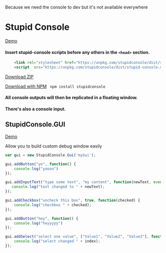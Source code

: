 Because we need the console to dev but it's not available everywhere

# Stupid Console 
[Demo](https://codepen.io/levavasseur/pen/rqEvVe)

#### Insert stupid-console scripts before any others in the ```<head>``` section.

```html
    <link rel="stylesheet" href="https://unpkg.com/stupidconsole/dist/stupid-console.min.css">
    <script  src="https://unpkg.com/stupidconsole/dist/stupid-console.min.js"></script>
``` 

[Download ZIP](https://github.com/axeon-software/StupidConsole/releases)

[Download with NPM](https://www.npmjs.com/package/stupidconsole) ``` npm install stupidconsole```


#### All console outputs will then be replicated in a floating window.
#### There's also a console input.

## StupidConsole.GUI 
[Demo](https://codepen.io/levavasseur/pen/YJoLpL)

Allow you to build custom debug window easily 

```js
var gui = new StupidConsole.Gui('myGui');

gui.addButton("yo", function() {
    console.log("yoooo")
});

gui.addInputText("type some text", "my content", function(newText, event) {
   console.log("text changed to " + newText);
});

gui.addCheckbox("uncheck this box", true, function(checked) {
    console.log("checkbox " + checked);
});

gui.addButton("hey", function() {
    console.log("heyyyyy")
});

gui.addSelect("select one value", ["Value1", "Value2", "Value3"], function(index) {
    console.log("select changed " + index);
});

```
